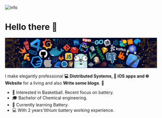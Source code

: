 ![info](https://github-readme-stats.vercel.app/api?username=Masterlvov&show_icons=true&count_private=true&hide=prs&theme=default_repocard)

# Hello there 👋

![](https://github.com/Masterlvov/Masterlvov/blob/main/master/icons/header_.png)

I make elegantly professional **💻 Distributed Systems, 📱 iOS apps and 🌐 Website** for a living and also **Write some blogs**. 🌈    

* 🧐   Interested in Basketball. Recent focus on battery.
* 🎓   Bachelor of Chemical engineering.
* 🌱   Currently learning Battery.
* 💻   With 2 years'lithium battery working experience.

